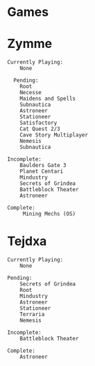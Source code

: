 
# Games

<head> 
<link rel="shortcut icon" type="image/x-icon" href="favicon.png?">
</head>

# Zymme

	Currently Playing:
		None
	
	  Pending:
		Root
		Necesse
		Maidens and Spells
		Subnautica
		Astroneer
		Stationeer
		Satisfactory
		Cat Quest 2/3
		Cave Story Multiplayer
		Nemesis
		Subnautica
	
	Incomplete:
		Baulders Gate 3
		Planet Centari
		Mindustry
		Secrets of Grindea
		Battleblock Theater
		Astroneer 
	
	Complete:
		 Mining Mechs (OS)
# Tejdxa

	Currently Playing:
		None
	
	Pending:
		Secrets of Grindea
		Root
		Mindustry
		Astroneer
		Stationeer
		Terraria
		Nemesis
	
	Incomplete:
		Battleblock Theater
	
	Complete:
		Astroneer
